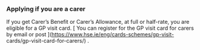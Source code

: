 ###  Applying if you are a carer

If you get Carer’s Benefit or Carer’s Allowance, at full or half-rate, you are
eligible for a GP visit card. [ You can register for the GP visit card for
carers by email or post ](https://www.hse.ie/eng/cards-schemes/gp-visit-
cards/gp-visit-card-for-carers/) .
